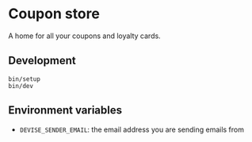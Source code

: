 # Coupon store

A home for all your coupons and loyalty cards.

## Development

```shell
bin/setup
bin/dev
```

## Environment variables

- `DEVISE_SENDER_EMAIL`: the email address you are sending emails from
